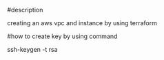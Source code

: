 #description

creating an aws vpc and instance by using terraform

#how to create key by using command

ssh-keygen -t rsa

